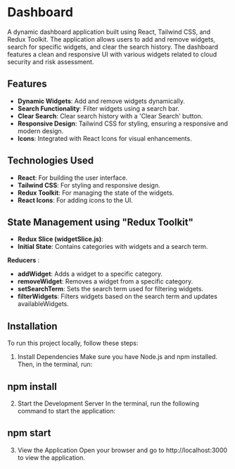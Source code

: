 # Dashboard

A dynamic dashboard application built using React, Tailwind CSS, and Redux Toolkit. The application allows users to add and remove widgets, search for specific widgets, and clear the search history. The dashboard features a clean and responsive UI with various widgets related to cloud security and risk assessment.

## Features

- **Dynamic Widgets**: Add and remove widgets dynamically.
- **Search Functionality**: Filter widgets using a search bar.
- **Clear Search**: Clear search history with a 'Clear Search' button.
- **Responsive Design**: Tailwind CSS for styling, ensuring a responsive and modern design.
- **Icons**: Integrated with React Icons for visual enhancements.

## Technologies Used

- **React**: For building the user interface.
- **Tailwind CSS**: For styling and responsive design.
- **Redux Toolkit**: For managing the state of the widgets.
- **React Icons**: For adding icons to the UI.

## State Management using "Redux Toolkit"

- **Redux Slice (widgetSlice.js)**:
- **Initial State**: Contains categories with widgets and a search term.

**Reducers** :
- **addWidget**: Adds a widget to a specific category.
- **removeWidget**: Removes a widget from a specific category.
- **setSearchTerm**: Sets the search term used for filtering widgets.
- **filterWidgets**: Filters widgets based on the search term and updates availableWidgets.

## Installation

To run this project locally, follow these steps:

1. Install Dependencies
Make sure you have Node.js and npm installed. Then, in the terminal, run:
 
 ## npm install

2. Start the Development Server
In the terminal, run the following command to start the application:

 ## npm start

3. View the Application
Open your browser and go to http://localhost:3000 to view the application.

